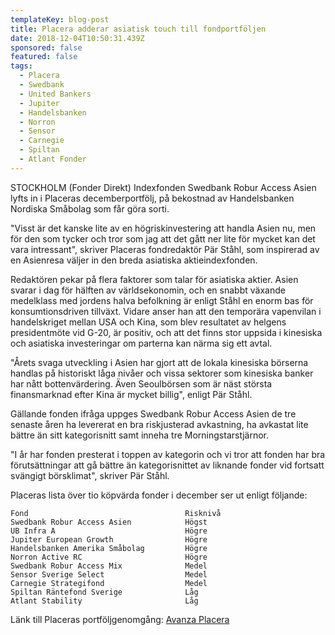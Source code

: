```yaml
---
templateKey: blog-post
title: Placera adderar asiatisk touch till fondportföljen
date: 2018-12-04T10:50:31.439Z
sponsored: false
featured: false
tags:
  - Placera
  - Swedbank
  - United Bankers
  - Jupiter
  - Handelsbanken
  - Norron
  - Sensor
  - Carnegie
  - Spiltan
  - Atlant Fonder
---
```

STOCKHOLM (Fonder Direkt) Indexfonden Swedbank Robur Access Asien lyfts in i Placeras decemberportfölj, på bekostnad av Handelsbanken Nordiska Småbolag som får göra sorti.

"Visst är det kanske lite av en högriskinvestering att handla Asien nu, men för den som tycker och tror som jag att det gått ner lite för mycket kan det vara intressant", skriver Placeras fondredaktör Pär Ståhl, som inspirerad av en Asienresa väljer in den breda asiatiska aktieindexfonden.

Redaktören pekar på flera faktorer som talar för asiatiska aktier. Asien svarar i dag för hälften av världsekonomin, och en snabbt växande medelklass med jordens halva befolkning är enligt Ståhl en enorm bas för konsumtionsdriven tillväxt. Vidare anser han att den temporära vapenvilan i handelskriget mellan USA och Kina, som blev resultatet av helgens presidentmöte vid G-20, är positiv, och att det finns stor uppsida i kinesiska och asiatiska investeringar om parterna kan närma sig ett avtal.

"Årets svaga utveckling i Asien har gjort att de lokala kinesiska börserna handlas på historiskt låga nivåer och vissa sektorer som kinesiska banker har nått bottenvärdering. Även Seoulbörsen som är näst största finansmarknad efter Kina är mycket billig", enligt Pär Ståhl.

Gällande fonden ifråga uppges Swedbank Robur Access Asien de tre senaste åren ha levererat en bra riskjusterad avkastning, ha avkastat lite bättre än sitt kategorisnitt samt inneha tre Morningstarstjärnor.

"I år har fonden presterat i toppen av kategorin och vi tror att fonden har bra förutsättningar att gå bättre än kategorisnittet av liknande fonder vid fortsatt svängigt börsklimat", skriver Pär Ståhl.

Placeras lista över tio köpvärda fonder i december ser ut enligt följande:

```
Fond                                   Risknivå                
Swedbank Robur Access Asien            Högst                   
UB Infra A                             Högre                   
Jupiter European Growth                Högre                   
Handelsbanken Amerika Småbolag         Högre                   
Norron Active RC                       Högre                   
Swedbank Robur Access Mix              Medel                   
Sensor Sverige Select                  Medel                   
Carnegie Strategifond                  Medel                   
Spiltan Räntefond Sverige              Låg                     
Atlant Stability                       Låg                     
```

Länk till Placeras portföljgenomgång: [Avanza Placera](https://www.avanza.se/placera/redaktionellt/2018/12/03/kopvarda-fonder-i-december.html)
